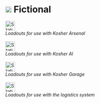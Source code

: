 # <img src="https://cdn-icons-png.flaticon.com/512/197/197549.png" height="19px"> Fictional
<a href="https://github.com/clustermod/HCMF3-Loadouts/tree/master/loadouts/fictional/loadouts">
    <img alt="Static Badge" src="https://img.shields.io/badge/Loadouts-Players-grey?labelColor=blue" height="30px">
</a>
<br/><i>Loadouts for use with Kosher Arsenal</i>
<br/><br/>

<a href="https://github.com/clustermod/HCMF3-Loadouts/tree/master/loadouts/fictional/ai">
    <img alt="Static Badge" src="https://img.shields.io/badge/Loadouts-AI-grey?labelColor=blue" height="30px">
</a>
<br/><i>Loadouts for use with Kosher AI</i>
<br/><br/>

<a href="https://github.com/clustermod/HCMF3-Loadouts/tree/master/loadouts/fictional/garage">
    <img alt="Static Badge" src="https://img.shields.io/badge/Loadouts-Vehicles-grey?labelColor=blue" height="30px">
</a>
<br/><i>Loadouts for use with Kosher Garage</i>
<br/><br/>

<a href="https://github.com/clustermod/HCMF3-Loadouts/tree/master/loadouts/fictional/logistics">
    <img alt="Static Badge" src="https://img.shields.io/badge/Loadouts-Logistics-grey?labelColor=blue" height="30px">
</a>
<br/><i>Loadouts for use with the logistics system</i>